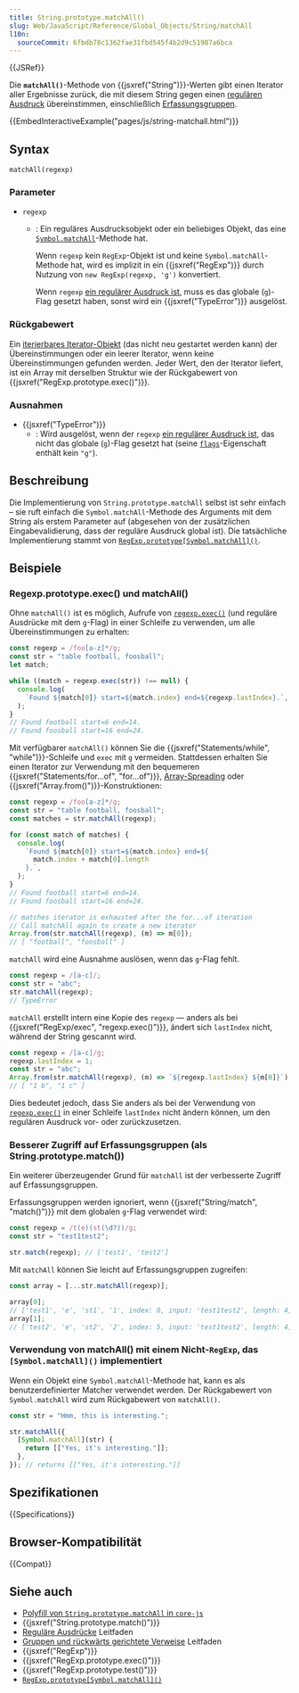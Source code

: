 ```yaml
---
title: String.prototype.matchAll()
slug: Web/JavaScript/Reference/Global_Objects/String/matchAll
l10n:
  sourceCommit: 6fbdb78c1362fae31fbd545f4b2d9c51987a6bca
---
```


{{JSRef}}

Die **`matchAll()`**-Methode von {{jsxref("String")}}-Werten gibt einen Iterator aller Ergebnisse zurück, die mit diesem String gegen einen [regulären Ausdruck](/de/docs/Web/JavaScript/Guide/Regular_expressions) übereinstimmen, einschließlich [Erfassungsgruppen](/de/docs/Web/JavaScript/Guide/Regular_expressions/Groups_and_backreferences).

{{EmbedInteractiveExample("pages/js/string-matchall.html")}}

## Syntax

```js-nolint
matchAll(regexp)
```

### Parameter

- `regexp`

  - : Ein reguläres Ausdrucksobjekt oder ein beliebiges Objekt, das eine [`Symbol.matchAll`](/de/docs/Web/JavaScript/Reference/Global_Objects/Symbol/matchAll)-Methode hat.

    Wenn `regexp` kein `RegExp`-Objekt ist und keine `Symbol.matchAll`-Methode hat, wird es implizit in ein {{jsxref("RegExp")}} durch Nutzung von `new RegExp(regexp, 'g')` konvertiert.

    Wenn `regexp` [ein regulärer Ausdruck ist](/de/docs/Web/JavaScript/Reference/Global_Objects/RegExp#special_handling_for_regexes), muss es das globale (`g`)-Flag gesetzt haben, sonst wird ein {{jsxref("TypeError")}} ausgelöst.

### Rückgabewert

Ein [iterierbares Iterator-Objekt](/de/docs/Web/JavaScript/Reference/Global_Objects/Iterator) (das nicht neu gestartet werden kann) der Übereinstimmungen oder ein leerer Iterator, wenn keine Übereinstimmungen gefunden werden. Jeder Wert, den der Iterator liefert, ist ein Array mit derselben Struktur wie der Rückgabewert von {{jsxref("RegExp.prototype.exec()")}}.

### Ausnahmen

- {{jsxref("TypeError")}}
  - : Wird ausgelöst, wenn der `regexp` [ein regulärer Ausdruck ist](/de/docs/Web/JavaScript/Reference/Global_Objects/RegExp#special_handling_for_regexes), das nicht das globale (`g`)-Flag gesetzt hat (seine [`flags`](/de/docs/Web/JavaScript/Reference/Global_Objects/RegExp/flags)-Eigenschaft enthält kein `"g"`).

## Beschreibung

Die Implementierung von `String.prototype.matchAll` selbst ist sehr einfach – sie ruft einfach die `Symbol.matchAll`-Methode des Arguments mit dem String als erstem Parameter auf (abgesehen von der zusätzlichen Eingabevalidierung, dass der reguläre Ausdruck global ist). Die tatsächliche Implementierung stammt von [`RegExp.prototype[Symbol.matchAll]()`](/de/docs/Web/JavaScript/Reference/Global_Objects/RegExp/Symbol.matchAll).

## Beispiele

### Regexp.prototype.exec() und matchAll()

Ohne `matchAll()` ist es möglich, Aufrufe von [`regexp.exec()`](/de/docs/Web/JavaScript/Reference/Global_Objects/RegExp/exec) (und reguläre Ausdrücke mit dem `g`-Flag) in einer Schleife zu verwenden, um alle Übereinstimmungen zu erhalten:

```js
const regexp = /foo[a-z]*/g;
const str = "table football, foosball";
let match;

while ((match = regexp.exec(str)) !== null) {
  console.log(
    `Found ${match[0]} start=${match.index} end=${regexp.lastIndex}.`,
  );
}
// Found football start=6 end=14.
// Found foosball start=16 end=24.
```

Mit verfügbarer `matchAll()` können Sie die {{jsxref("Statements/while", "while")}}-Schleife und `exec` mit `g` vermeiden. Stattdessen erhalten Sie einen Iterator zur Verwendung mit den bequemeren {{jsxref("Statements/for...of", "for...of")}}, [Array-Spreading](/de/docs/Web/JavaScript/Reference/Operators/Spread_syntax) oder {{jsxref("Array.from()")}}-Konstruktionen:

```js
const regexp = /foo[a-z]*/g;
const str = "table football, foosball";
const matches = str.matchAll(regexp);

for (const match of matches) {
  console.log(
    `Found ${match[0]} start=${match.index} end=${
      match.index + match[0].length
    }.`,
  );
}
// Found football start=6 end=14.
// Found foosball start=16 end=24.

// matches iterator is exhausted after the for...of iteration
// Call matchAll again to create a new iterator
Array.from(str.matchAll(regexp), (m) => m[0]);
// [ "football", "foosball" ]
```

`matchAll` wird eine Ausnahme auslösen, wenn das `g`-Flag fehlt.

```js
const regexp = /[a-c]/;
const str = "abc";
str.matchAll(regexp);
// TypeError
```

`matchAll` erstellt intern eine Kopie des `regexp` — anders als bei {{jsxref("RegExp/exec", "regexp.exec()")}}, ändert sich `lastIndex` nicht, während der String gescannt wird.

```js
const regexp = /[a-c]/g;
regexp.lastIndex = 1;
const str = "abc";
Array.from(str.matchAll(regexp), (m) => `${regexp.lastIndex} ${m[0]}`);
// [ "1 b", "1 c" ]
```

Dies bedeutet jedoch, dass Sie anders als bei der Verwendung von [`regexp.exec()`](/de/docs/Web/JavaScript/Reference/Global_Objects/RegExp/exec) in einer Schleife `lastIndex` nicht ändern können, um den regulären Ausdruck vor- oder zurückzusetzen.

### Besserer Zugriff auf Erfassungsgruppen (als String.prototype.match())

Ein weiterer überzeugender Grund für `matchAll` ist der verbesserte Zugriff auf Erfassungsgruppen.

Erfassungsgruppen werden ignoriert, wenn {{jsxref("String/match", "match()")}} mit dem globalen `g`-Flag verwendet wird:

```js
const regexp = /t(e)(st(\d?))/g;
const str = "test1test2";

str.match(regexp); // ['test1', 'test2']
```

Mit `matchAll` können Sie leicht auf Erfassungsgruppen zugreifen:

```js
const array = [...str.matchAll(regexp)];

array[0];
// ['test1', 'e', 'st1', '1', index: 0, input: 'test1test2', length: 4]
array[1];
// ['test2', 'e', 'st2', '2', index: 5, input: 'test1test2', length: 4]
```

### Verwendung von matchAll() mit einem Nicht-`RegExp`, das `[Symbol.matchAll]()` implementiert

Wenn ein Objekt eine `Symbol.matchAll`-Methode hat, kann es als benutzerdefinierter Matcher verwendet werden. Der Rückgabewert von `Symbol.matchAll` wird zum Rückgabewert von `matchAll()`.

```js
const str = "Hmm, this is interesting.";

str.matchAll({
  [Symbol.matchAll](str) {
    return [["Yes, it's interesting."]];
  },
}); // returns [["Yes, it's interesting."]]
```

## Spezifikationen

{{Specifications}}

## Browser-Kompatibilität

{{Compat}}

## Siehe auch

- [Polyfill von `String.prototype.matchAll` in `core-js`](https://github.com/zloirock/core-js#ecmascript-string-and-regexp)
- {{jsxref("String.prototype.match()")}}
- [Reguläre Ausdrücke](/de/docs/Web/JavaScript/Guide/Regular_expressions) Leitfaden
- [Gruppen und rückwärts gerichtete Verweise](/de/docs/Web/JavaScript/Guide/Regular_expressions/Groups_and_backreferences) Leitfaden
- {{jsxref("RegExp")}}
- {{jsxref("RegExp.prototype.exec()")}}
- {{jsxref("RegExp.prototype.test()")}}
- [`RegExp.prototype[Symbol.matchAll]()`](/de/docs/Web/JavaScript/Reference/Global_Objects/RegExp/Symbol.matchAll)
